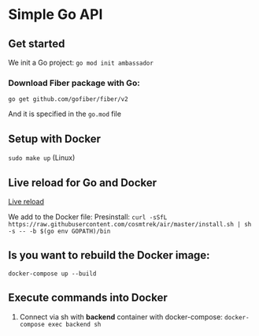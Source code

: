 # Simple Go API

## Get started

We init a Go project:
`go mod init ambassador`

### Download Fiber package with Go:

`go get github.com/gofiber/fiber/v2`

And it is specified in the `go.mod` file

## Setup with Docker

`sudo make up` (Linux)

## Live reload for Go and Docker

[Live reload](https://github.com/cosmtrek/air)

We add to the Docker file:
Presinstall: `curl -sSfL https://raw.githubusercontent.com/cosmtrek/air/master/install.sh | sh -s -- -b $(go env GOPATH)/bin`

## Is you want to rebuild the Docker image:

`docker-compose up --build`

## Execute commands into Docker

1. Connect via sh with **backend** container with docker-compose: `docker-compose exec backend sh`
